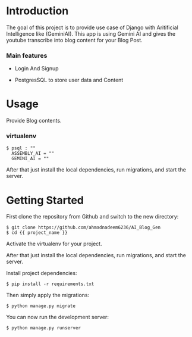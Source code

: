 
# Introduction

The goal of this project is to provide use case of Django with Aritificial Intelligence like (GeminiAI). This app is using Gemini AI and gives the youtube transcribe into blog content
for your Blog Post.



### Main features

* Login And Signup
  
* PostgresSQL to store user data and Content

# Usage

Provide Blog contents.


      
### virtualenv

    $ psql : ""
      ASSEMBLY_AI = ""
      GEMINI_AI = ""
    
      
After that just install the local dependencies, run migrations, and start the server.

# Getting Started

First clone the repository from Github and switch to the new directory:

    $ git clone https://github.com/ahmadnadeem6236/AI_Blog_Gen
    $ cd {{ project_name }}
    
Activate the virtualenv for your project.

After that just install the local dependencies, run migrations, and start the server.

Install project dependencies:

    $ pip install -r requirements.txt
    
    
Then simply apply the migrations:

    $ python manage.py migrate
    

You can now run the development server:

    $ python manage.py runserver
